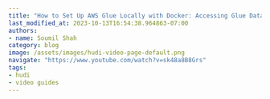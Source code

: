 ```yaml
---
title: "How to Set Up AWS Glue Locally with Docker: Accessing Glue Database & Table in Your LocalEnvironment"
last_modified_at: 2023-10-13T16:54:38.964863-07:00
authors:
- name: Soumil Shah
category: blog
image: /assets/images/hudi-video-page-default.png
navigate: "https://www.youtube.com/watch?v=sk48a8B8Grs"
tags:
- hudi
- video guides
---
```

